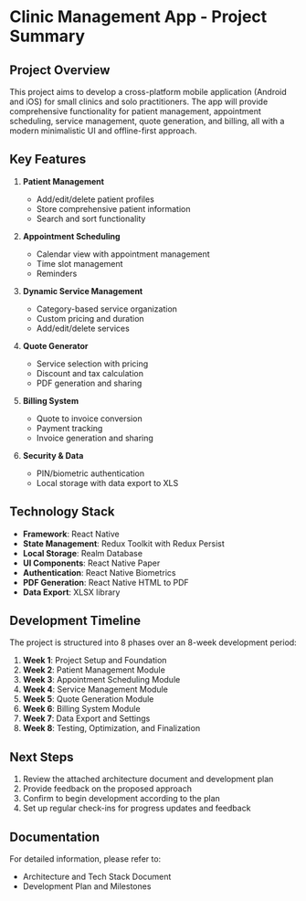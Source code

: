 # Clinic Management App - Project Summary

## Project Overview

This project aims to develop a cross-platform mobile application (Android and iOS) for small clinics and solo practitioners. The app will provide comprehensive functionality for patient management, appointment scheduling, service management, quote generation, and billing, all with a modern minimalistic UI and offline-first approach.

## Key Features

1. **Patient Management**
   - Add/edit/delete patient profiles
   - Store comprehensive patient information
   - Search and sort functionality

2. **Appointment Scheduling**
   - Calendar view with appointment management
   - Time slot management
   - Reminders

3. **Dynamic Service Management**
   - Category-based service organization
   - Custom pricing and duration
   - Add/edit/delete services

4. **Quote Generator**
   - Service selection with pricing
   - Discount and tax calculation
   - PDF generation and sharing

5. **Billing System**
   - Quote to invoice conversion
   - Payment tracking
   - Invoice generation and sharing

6. **Security & Data**
   - PIN/biometric authentication
   - Local storage with data export to XLS

## Technology Stack

- **Framework**: React Native
- **State Management**: Redux Toolkit with Redux Persist
- **Local Storage**: Realm Database
- **UI Components**: React Native Paper
- **Authentication**: React Native Biometrics
- **PDF Generation**: React Native HTML to PDF
- **Data Export**: XLSX library

## Development Timeline

The project is structured into 8 phases over an 8-week development period:

1. **Week 1**: Project Setup and Foundation
2. **Week 2**: Patient Management Module
3. **Week 3**: Appointment Scheduling Module
4. **Week 4**: Service Management Module
5. **Week 5**: Quote Generation Module
6. **Week 6**: Billing System Module
7. **Week 7**: Data Export and Settings
8. **Week 8**: Testing, Optimization, and Finalization

## Next Steps

1. Review the attached architecture document and development plan
2. Provide feedback on the proposed approach
3. Confirm to begin development according to the plan
4. Set up regular check-ins for progress updates and feedback

## Documentation

For detailed information, please refer to:
- Architecture and Tech Stack Document
- Development Plan and Milestones
